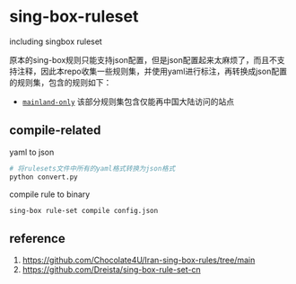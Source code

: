 # sing-box-ruleset
including singbox ruleset

原本的sing-box规则只能支持json配置，但是json配置起来太麻烦了，而且不支持注释，因此本repo收集一些规则集，并使用yaml进行标注，再转换成json配置的规则集，包含的规则如下：
- [`mainland-only`](https://github.com/poetlife/sing-box-ruleset/releases/latest/download/mainland-only.srs) 该部分规则集包含仅能再中国大陆访问的站点


##  compile-related

yaml to json
```bash
# 将rulesets文件中所有的yaml格式转换为json格式
python convert.py
```

compile rule to binary
```bash
sing-box rule-set compile config.json
```

## reference 
1. https://github.com/Chocolate4U/Iran-sing-box-rules/tree/main
2. https://github.com/Dreista/sing-box-rule-set-cn